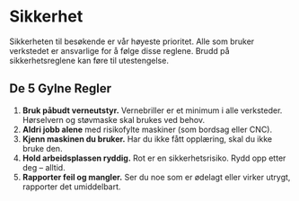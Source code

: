 # Sikkerhet

Sikkerheten til besøkende er vår høyeste prioritet. Alle som bruker verkstedet er ansvarlige for å følge disse reglene. Brudd på sikkerhetsreglene kan føre til utestengelse.

## De 5 Gylne Regler

1.  **Bruk påbudt verneutstyr.** Vernebriller er et minimum i alle verksteder. Hørselvern og støvmaske skal brukes ved behov.
2.  **Aldri jobb alene** med risikofylte maskiner (som bordsag eller CNC).
3.  **Kjenn maskinen du bruker.** Har du ikke fått opplæring, skal du ikke bruke den.
4.  **Hold arbeidsplassen ryddig.** Rot er en sikkerhetsrisiko. Rydd opp etter deg – alltid.
5.  **Rapporter feil og mangler.** Ser du noe som er ødelagt eller virker utrygt, rapporter det umiddelbart.
